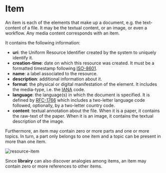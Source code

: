 # Item
An item is each of the elements that make up a document, e.g. the text-content of a file.  It may be the textual content, or an image, or even a workflow. Any media content corresponds with an item. 

It contains the following information: 
* **uri**: the Uniform Resource Identifier created by the system to uniquely identify it. 
* **creation-time**:  date  on  which  this  resource  was  created.  It  must  be  a  formatted  timestamp  following [ISO-8601](http://www.iso.org/iso/home/standards/iso8601.htm). 
* **name**: a label associated to the resource. 
* **description**: additional information about it.  
* **format**: the physical or digital manifestation of the element. It includes the media-type, i.e.  the [IANA](http://www.iana.org/assignments/mediaFtypes/mediaFtypes.xhtml) code. 
* **language**:  the  language(s)  in  which  the  document  is  specified.  It  is  defined  by  [RFC-1766](http://www.ietf.org/rfc/rfc1766.txt)  which  includes  a  two-letter  language  code  followed,  optionally,  by  a  two-letter  country  code. 
* **content**: textual annotation about the file. When it is a paper, it contains the raw-text of the paper. When it is an image, it contains the textual description of the image.


Furthermore, an item may contain zero or more parts and one or more topics. In turn, a part only belongs to one item and a topic can be present in more than one item.  

![resource-item](https://dl.dropboxusercontent.com/u/299257/librairy/figures/resource-item.png)

Since **librairy** can also discover analogies among items, an item may contain zero or more references to other items. 


